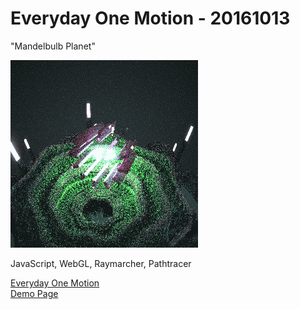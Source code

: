 # Everyday One Motion - 20161013  

"Mandelbulb Planet"  

![](20161013.gif)  

JavaScript, WebGL, Raymarcher, Pathtracer  

[Everyday One Motion](http://motions.work/motion/437)  
[Demo Page](http://fms-cat-eom.github.io/20161013/dist)  
